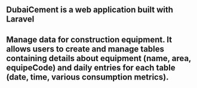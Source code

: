 
## DubaiCement is a web application built with Laravel

## Manage data for construction equipment. It allows users to create and manage tables containing details about equipment (name, area, equipeCode) and daily entries for each table (date, time, various consumption metrics).



